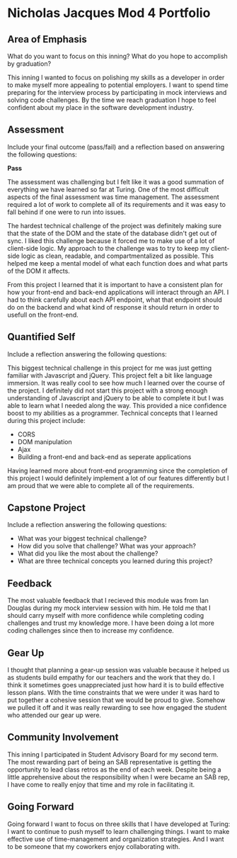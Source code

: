 # Nicholas Jacques Mod 4 Portfolio

## Area of Emphasis

What do you want to focus on this inning? What do you hope to accomplish by graduation?

This inning I wanted to focus on polishing my skills as a developer in order to make myself more appealing to potential employers. I want to spend time preparing for the interview process by participating in mock interviews and solving code challenges. By the time we reach graduation I hope to feel confident about my place in the software development industry.

## Assessment

Include your final outcome (pass/fail) and a reflection based on answering the following questions:

**Pass**

The assessment was challenging but I felt like it was a good summation of everything we have learned so far at Turing. One of the most difficult aspects of the final assessment was time management. The assessment required a lot of work to complete all of its requirements and it was easy to fall behind if one were to run into issues.

The hardest technical challenge of the project was definitely making sure that the state of the DOM and the state of the database didn't get out of sync. I liked this challenge because it forced me to make use of a lot of client-side logic. My approach to the challenge was to try to keep my client-side logic as clean, readable, and compartmentalized as possible. This helped me keep a mental model of what each function does and what parts of the DOM it affects.

From this project I learned that it is important to have a consistent plan for how your front-end and back-end applications will interact through an API. I had to think carefully about each API endpoint, what that endpoint should do on the backend and what kind of response it should return in order to usefull on the front-end.

## Quantified Self

Include a reflection answering the following questions:

This biggest technical challenge in this project for me was just getting familiar with Javascript and jQuery. This project felt a bit like language immersion. It was really cool to see how much I learned over the course of the project. I definitely did not start this project with a strong enough understanding of Javascript and jQuery to be able to complete it but I was able to learn what I needed along the way. This provided a nice confidence boost to my abilities as a programmer. Technical concepts that I learned during this project include:
* CORS
* DOM manipulation
* Ajax
* Building a front-end and back-end as seperate applications

Having learned more about front-end programming since the completion of this project I would definitely implement a lot of our features differently but I am proud that we were able to complete all of the requirements.

## Capstone Project

Include a reflection answering the following questions:

* What was your biggest technical challenge?
* How did you solve that challenge? What was your approach?
* What did you like the most about the challenge?
* What are three technical concepts you learned during this project?

## Feedback

The most valuable feedback that I recieved this module was from Ian Douglas during my mock interview session with him. He told me that I should carry myself with more confidence while completing coding challenges and trust my knowledge more. I have been doing a lot more coding challenges since then to increase my confidence.

## Gear Up

I thought that planning a gear-up session was valuable because it helped us as students build empathy for our teachers and the work that they do. I think it sometimes goes unappreciated just how hard it is to build effective lesson plans. With the time constraints that we were under it was hard to put together a cohesive session that we would be proud to give. Somehow we pulled it off and it was really rewarding to see how engaged the student who attended our gear up were.

## Community Involvement

This inning I participated in Student Advisory Board for my second term. The most rewarding part of being an SAB representative is getting the opportunity to lead class retros as the end of each week. Despite being a little apprehensive about the responsibility when I were became an SAB rep, I have come to really enjoy that time and my role in facilitating it.

## Going Forward

Going forward I want to focus on three skills that I have developed at Turing: I want to continue to push myself to learn challenging things. I want to make effective use of time-management and organization strategies. And I want to be someone that my coworkers enjoy collaborating with.

